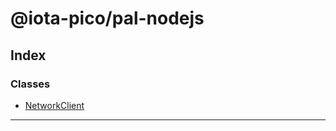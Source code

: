 


#  @iota-pico/pal-nodejs

## Index

### Classes

* [NetworkClient](classes/networkclient.md)



---
